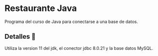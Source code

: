 # Restaurante Java

Programa del curso de Java para conectarse a una base de datos.

## Detalles 🚀
Utiliza la version 11 del jdk, el conector jdbc 8.0.21 y la base datos MySQL.
